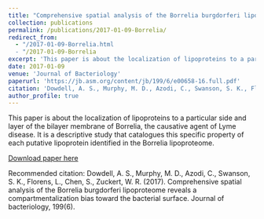 ```yaml
---
title: "Comprehensive spatial analysis of the Borrelia burgdorferi lipoproteome reveals a compartmentalization bias toward the bacterial surface"
collection: publications
permalink: /publications/2017-01-09-Borrelia/
redirect_from:
  - "/2017-01-09-Borrelia.html
  - "/2017-01-09-Borrelia
excerpt: 'This paper is about the localization of lipoproteins to a particular side and layer of the bilayer membrane of Borrelia, the causative agent of Lyme disease. It is a descriptive study that catalogues this specific property of each putative lipoprotein identified in the Borrelia lipoproteome.'
date: 2017-01-09
venue: 'Journal of Bacteriology'
paperurl: 'https://jb.asm.org/content/jb/199/6/e00658-16.full.pdf'
citation: 'Dowdell, A. S., Murphy, M. D., Azodi, C., Swanson, S. K., Florens, L., Chen, S., Zuckert, W. R. (2017). Comprehensive spatial analysis of the Borrelia burgdorferi lipoproteome reveals a compartmentalization bias toward the bacterial surface. Journal of bacteriology, 199(6).'
author_profile: true
---
```


This paper is about the localization of lipoproteins to a particular side and layer of the bilayer membrane of Borrelia, the causative agent of Lyme disease. It is a descriptive study that catalogues this specific property of each putative lipoprotein identified in the Borrelia lipoproteome.

[Download paper here](https://jb.asm.org/content/jb/199/6/e00658-16.full.pdf)

Recommended citation: Dowdell, A. S., Murphy, M. D., Azodi, C., Swanson, S. K., Florens, L., Chen, S., Zuckert, W. R. (2017). Comprehensive spatial analysis of the Borrelia burgdorferi lipoproteome reveals a compartmentalization bias toward the bacterial surface. Journal of bacteriology, 199(6).